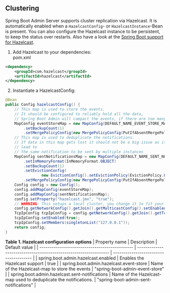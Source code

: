 ## Clustering

Spring Boot Admin Server supports cluster replication via Hazelcast. It is automatically enabled when a `HazelcastConfig`\- or `HazelcastInstance`\-Bean is present. You can also configure the Hazelcast instance to be persistent, to keep the status over restarts. Also have a look at the [Spring Boot support for Hazelcast](http://docs.spring.io/spring-boot/docs/current-SNAPSHOT/reference/htmlsingle/#boot-features-hazelcast/).

1. Add Hazelcast to your dependencies:  
pom.xml  
```xml  
<dependency>  
    <groupId>com.hazelcast</groupId>  
    <artifactId>hazelcast</artifactId>  
</dependency>  
```
2. Instantiate a HazelcastConfig:  
```java  
@Bean  
public Config hazelcastConfig() {  
	// This map is used to store the events.  
	// It should be configured to reliably hold all the data,  
	// Spring Boot Admin will compact the events, if there are too many  
	MapConfig eventStoreMap = new MapConfig(DEFAULT_NAME_EVENT_STORE_MAP).setInMemoryFormat(InMemoryFormat.OBJECT)  
		.setBackupCount(1)  
		.setMergePolicyConfig(new MergePolicyConfig(PutIfAbsentMergePolicy.class.getName(), 100));  
	// This map is used to deduplicate the notifications.  
	// If data in this map gets lost it should not be a big issue as it will atmost  
	// lead to  
	// the same notification to be sent by multiple instances  
	MapConfig sentNotificationsMap = new MapConfig(DEFAULT_NAME_SENT_NOTIFICATIONS_MAP)  
		.setInMemoryFormat(InMemoryFormat.OBJECT)  
		.setBackupCount(1)  
		.setEvictionConfig(  
				new EvictionConfig().setEvictionPolicy(EvictionPolicy.LRU).setMaxSizePolicy(MaxSizePolicy.PER_NODE))  
		.setMergePolicyConfig(new MergePolicyConfig(PutIfAbsentMergePolicy.class.getName(), 100));  
	Config config = new Config();  
	config.addMapConfig(eventStoreMap);  
	config.addMapConfig(sentNotificationsMap);  
	config.setProperty("hazelcast.jmx", "true");  
	// WARNING: This setups a local cluster, you change it to fit your needs.  
	config.getNetworkConfig().getJoin().getMulticastConfig().setEnabled(false);  
	TcpIpConfig tcpIpConfig = config.getNetworkConfig().getJoin().getTcpIpConfig();  
	tcpIpConfig.setEnabled(true);  
	tcpIpConfig.setMembers(singletonList("127.0.0.1"));  
	return config;  
}  
```

__Table 1\. Hazelcast configuration options__
| Property name                                  | Description                                                      | Default value                          |
| ---------------------------------------------- | ---------------------------------------------------------------- | -------------------------------------- |
| spring.boot.admin.hazelcast.enabled            | Enables the Hazelcast support                                    | true                                   |
| spring.boot.admin.hazelcast.event-store        | Name of the Hazelcast-map to store the events                    | "spring-boot-admin-event-store"        |
| spring.boot.admin.hazelcast.sent-notifications | Name of the Hazelcast-map used to deduplicate the notifications. | "spring-boot-admin-sent-notifications" |